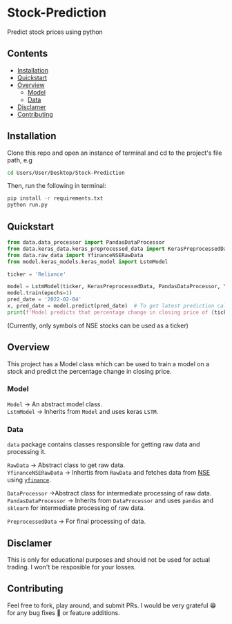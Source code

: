 # Stock-Prediction
Predict stock prices using python

## Contents

- [Installation](#Installation)
- [Quickstart](#Quickstart)
- [Overview](#Overview)
  - [Model](#Model)
  - [Data](#Data)
- [Disclamer](#Disclamer)
- [Contributing](#Contributing)
 
## Installation
Clone this repo and open an instance of terminal and cd to the project's file path, e.g

```bash
cd Users/User/Desktop/Stock-Prediction
```

Then, run the following in terminal:

```bash
pip install -r requirements.txt
python run.py
```
## Quickstart

```python
from data.data_processor import PandasDataProcessor
from data.keras_data.keras_preprocessed_data import KerasPreprocessedData
from data.raw_data import YfinanceNSERawData
from model.keras_models.keras_model import LstmModel

ticker = 'Reliance'

model = LstmModel(ticker, KerasPreprocessedData, PandasDataProcessor, YfinanceNSERawData, name='model_1')
model.train(epochs=1)
pred_date = '2022-02-04'
x, pred_date = model.predict(pred_date)  # To get latest prediction call with pred_date = None
print(f'Model predicts that percentage change in closing price of {ticker} on {pred_date} will be: {x}')

```
(Currently, only symbols of NSE stocks can be used as a ticker)

## Overview
This project has a Model class which can be used to train a model on a stock and predict the percentage change in closing price.

### Model
`Model` -> An abstract model class.  
`LstmModel` -> Inherits from `Model` and uses keras `LSTM`.

### Data
`data` package contains classes responsible for getting raw data and processing it.

`RawData` -> Abstract class to get raw data.  
`YfinanceNSERawData` -> Inhertis from `RawData` and fetches data from [NSE](https://en.wikipedia.org/wiki/National_Stock_Exchange_of_India) using [`yfinance`](https://github.com/ranaroussi/yfinance).  

`DataProcessor` ->Abstract class for intermediate processing of raw data.  
`PandasDataProcessor` -> Inherits from `DataProcessor` and uses `pandas` and `sklearn` for intermediate processing of raw data.  

`PreprocessedData` -> For final processing of data.  

## Disclamer
This is only for educational purposes and should not be used for actual trading. I won't be resposible for your losses.

## Contributing
Feel free to fork, play around, and submit PRs. I would be very grateful 😁 for any bug fixes 🐛 or feature additions.
